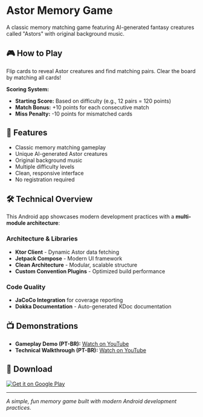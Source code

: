 # Astor Memory Game

A classic memory matching game featuring AI-generated fantasy creatures called "Astors" with original background music.

## 🎮 How to Play

Flip cards to reveal Astor creatures and find matching pairs. Clear the board by matching all cards!

**Scoring System:**
- **Starting Score:** Based on difficulty (e.g., 12 pairs = 120 points)
- **Match Bonus:** +10 points for each consecutive match
- **Miss Penalty:** -10 points for mismatched cards

## 🎵 Features

- Classic memory matching gameplay
- Unique AI-generated Astor creatures
- Original background music
- Multiple difficulty levels
- Clean, responsive interface
- No registration required

## 🛠 Technical Overview

This Android app showcases modern development practices with a **multi-module architecture**:

### Architecture & Libraries
- **Ktor Client** - Dynamic Astor data fetching
- **Jetpack Compose** - Modern UI framework
- **Clean Architecture** - Modular, scalable structure
- **Custom Convention Plugins** - Optimized build performance

### Code Quality
- **JaCoCo Integration** for coverage reporting
- **Dokka Documentation** - Auto-generated KDoc documentation

## 📺 Demonstrations

- **Gameplay Demo (PT-BR):** [Watch on YouTube](https://www.youtube.com/watch?v=MGe6Ya4dN-8)
- **Technical Walkthrough (PT-BR):** [Watch on YouTube](https://www.youtube.com/watch?v=7TpLs7FteHQ)

## 📱 Download

[![Get it on Google Play](https://play.google.com/intl/en_us/badges/static/images/badges/en_badge_web_generic.png)](https://play.google.com/store/apps/details?id=io.lb.astormemory.app)

---

*A simple, fun memory game built with modern Android development practices.*
